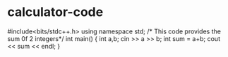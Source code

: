 # calculator-code
#include<bits/stdc++.h>
using namespace std;
/* This code provides the sum 0f 2 integers*/
int main()
{
    int a,b;
    cin >> a >> b;
    int sum = a+b;
    cout << sum << endl;
}
